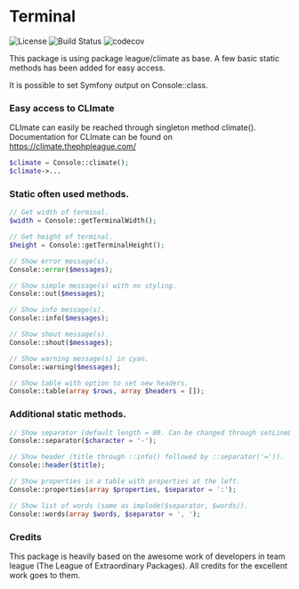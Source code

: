 # Terminal

![License](https://img.shields.io/packagist/l/corex/terminal.svg)
![Build Status](https://travis-ci.org/corex/terminal.svg?branch=master)
![codecov](https://codecov.io/gh/corex/terminal/branch/master/graph/badge.svg)


This package is using package league/climate as base.
A few basic static methods has been added for easy access.

It is possible to set Symfony output on Console::class.

### Easy access to CLImate
CLImate can easily be reached through singleton method climate().
Documentation for CLImate can be found on https://climate.thephpleague.com/
```php
$climate = Console::climate();
$climate->...
```


### Static often used methods.
```php
// Get width of terminal.
$width = Console::getTerminalWidth();

// Get height of terminal.
$height = Console::getTerminalHeight();

// Show error message(s).
Console::error($messages);

// Show simple message(s) with no styling.
Console::out($messages);

// Show info message(s).
Console::info($messages);

// Show shout message(s).
Console::shout($messages);

// Show warning message(s) in cyan.
Console::warning($messages);

// Show table with option to set new headers.
Console::table(array $rows, array $headers = []);
```


### Additional static methods.
```php
// Show separator (default length = 80. Can be changed through setLineLength*).
Console::separator($character = '-');

// Show header (title through ::info() followed by ::separator('=')).
Console::header($title);

// Show properties in a table with properties at the left.
Console::properties(array $properties, $separator = ':');

// Show list of words (same as implode($separator, $words)).
Console::words(array $words, $separator = ', ');
```


### Credits
This package is heavily based on the awesome work of developers in team league (The League of Extraordinary Packages).
All credits for the excellent work goes to them.
